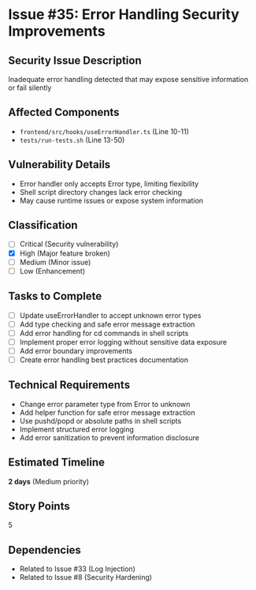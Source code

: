 # Issue #35: Error Handling Security Improvements

## Security Issue Description
Inadequate error handling detected that may expose sensitive information or fail silently

## Affected Components
- `frontend/src/hooks/useErrorHandler.ts` (Line 10-11)
- `tests/run-tests.sh` (Line 13-50)

## Vulnerability Details
- Error handler only accepts Error type, limiting flexibility
- Shell script directory changes lack error checking
- May cause runtime issues or expose system information

## Classification
- [ ] Critical (Security vulnerability)
- [x] High (Major feature broken)
- [ ] Medium (Minor issue)
- [ ] Low (Enhancement)

## Tasks to Complete
- [ ] Update useErrorHandler to accept unknown error types
- [ ] Add type checking and safe error message extraction
- [ ] Add error handling for cd commands in shell scripts
- [ ] Implement proper error logging without sensitive data exposure
- [ ] Add error boundary improvements
- [ ] Create error handling best practices documentation

## Technical Requirements
- Change error parameter type from Error to unknown
- Add helper function for safe error message extraction
- Use pushd/popd or absolute paths in shell scripts
- Implement structured error logging
- Add error sanitization to prevent information disclosure

## Estimated Timeline
**2 days** (Medium priority)

## Story Points
5

## Dependencies
- Related to Issue #33 (Log Injection)
- Related to Issue #8 (Security Hardening)